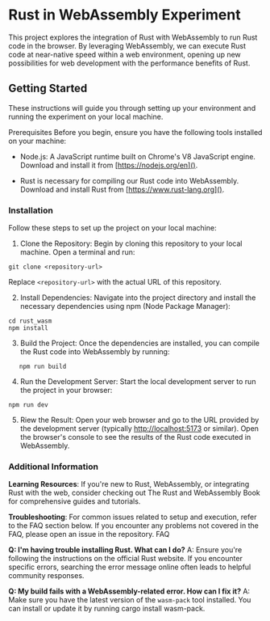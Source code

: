 # Rust in WebAssembly Experiment

This project explores the integration of Rust with WebAssembly to run Rust code in the browser. By leveraging WebAssembly, we can execute Rust code at near-native speed within a web environment, opening up new possibilities for web development with the performance benefits of Rust.

## Getting Started

These instructions will guide you through setting up your environment and running the experiment on your local machine.

Prerequisites
Before you begin, ensure you have the following tools installed on your machine:

* Node.js: A JavaScript runtime built on Chrome's V8 JavaScript engine. Download and install it from [https://nodejs.org/en]().
  
* Rust is necessary for compiling our Rust code into WebAssembly. Download and install Rust from [https://www.rust-lang.org]().

### Installation

Follow these steps to set up the project on your local machine:

1. Clone the Repository:
   Begin by cloning this repository to your local machine. Open a terminal and run:

```
git clone <repository-url>
```

Replace `<repository-url>` with the actual URL of this repository.

2. Install Dependencies:
   Navigate into the project directory and install the necessary dependencies using npm (Node Package Manager):

```
cd rust_wasm
npm install
```

3. Build the Project:
   Once the dependencies are installed, you can compile the Rust code into WebAssembly by running:

```
   npm run build
```

4. Run the Development Server:
   Start the local development server to run the project in your browser:

```
npm run dev
```

5. Riew the Result:
   Open your web browser and go to the URL provided by the development server (typically [http://localhost:5173]() or similar). Open the browser's console to see the results of the Rust code executed in WebAssembly.

### Additional Information

**Learning Resources**: If you're new to Rust, WebAssembly, or integrating Rust with the web, consider checking out The Rust and WebAssembly Book for comprehensive guides and tutorials.

**Troubleshooting**: For common issues related to setup and execution, refer to the FAQ section below. If you encounter any problems not covered in the FAQ, please open an issue in the repository.
FAQ

**Q: I'm having trouble installing Rust. What can I do?**
A: Ensure you're following the instructions on the official Rust website. If you encounter specific errors, searching the error message online often leads to helpful community responses.

**Q: My build fails with a WebAssembly-related error. How can I fix it?**
A: Make sure you have the latest version of the `wasm-pack` tool installed. You can install or update it by running cargo install wasm-pack.
